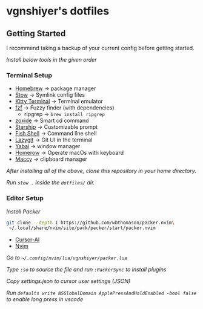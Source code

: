 # vgnshiyer's dotfiles

## Getting Started

I recommend taking a backup of your current config before getting started.

*Install below tools in the given order*

### Terminal Setup

* [Homebrew](https://brew.sh/) -> package manager
* [Stow](https://formulae.brew.sh/formula/stow) -> Symlink config files
* [Kitty Terminal](https://sw.kovidgoyal.net/kitty/) -> Terminal emulator
* [fzf](https://github.com/junegunn/fzf) -> Fuzzy finder (with dependencies)
    * ripgrep -> `brew install ripgrep`
* [zoxide]() -> Smart cd command
* [Starship](https://starship.rs/) -> Customizable prompt
* [Fish Shell](https://fishshell.com/) -> Command line shell
* [Lazygit](https://formulae.brew.sh/formula/lazygit) -> Git UI in the terminal
* [Yabai](https://github.com/koekeishiya/yabai?tab=readme-ov-file) -> window manager
* [Homerow](https://www.homerow.app/) -> Operate macOs with keyboard
* [Maccy](https://maccy.app/) -> clipboard manager

*After installing all of the above, clone this repository in your home directory.*

*Run `stow .` inside the `dotfiles/` dir.*

### Editor Setup

*Install Packer*

```bash
git clone --depth 1 https://github.com/wbthomason/packer.nvim\
 ~/.local/share/nvim/site/pack/packer/start/packer.nvim
```

* [Cursor-AI](https://www.cursor.com/)
* [Nvim](https://neovim.io/)

*Go to `~/.config/nvim/lua/vgnshiyer/packer.lua`*

*Type `:so` to source the file and run `:PackerSync` to install plugins*

*Copy settings.json to cursor user settings (JSON)*

*Run `defaults write NSGlobalDomain ApplePressAndHoldEnabled -bool false` to enable long press in vscode* 
